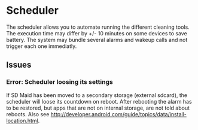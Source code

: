 # Scheduler
The scheduler allows you to automate running the different cleaning tools. The execution time may differ by +/- 10 minutes on some devices to save battery. The system may bundle several alarms and wakeup calls and not trigger each one immediatly.

## Issues
### Error: Scheduler loosing its settings
If SD Maid has been moved to a secondary storage (external sdcard), the scheduler will loose its countdown on reboot. After rebooting the alarm has to be restored, but apps that are not on internal storage, are not told about reboots. Also see http://developer.android.com/guide/topics/data/install-location.html.